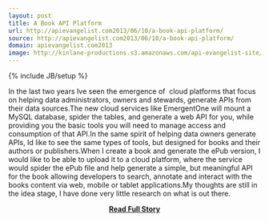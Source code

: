 ```yaml
---
layout: post
title: A Book API Platform
url: http://apievangelist.com2013/06/10/a-book-api-platform/
source: http://apievangelist.com2013/06/10/a-book-api-platform/
domain: apievangelist.com2013
image: http://kinlane-productions.s3.amazonaws.com/api-evangelist-site/blog/bw-epub-logo.jpg
---
```

{% include JB/setup %}<p>In the last two years Ive seen the emergence of  cloud platforms that focus on helping data administrators, owners and stewards, generate APIs from their data sources.The new cloud services like EmergentOne will mount a MySQL database, spider the tables, and generate a web API for you, while providing you the basic tools you will need to manage access and consumption of that API.In the same spirit of helping data owners generate APIs, Id like to see the same types of tools, but designed for books and their authors or publishers.When I create a book and generate the ePub version, I would like to be able to upload it to a cloud platform, where the service would spider the ePub file and help generate a simple, but meaningful API for the book allowing developers to search, annotate and interact with the books content via web, mobile or tablet applications.My thoughts are still in the idea stage, I have done very little research on what is out there.</p>
<center><p><a href="http://apievangelist.com2013/06/10/a-book-api-platform/" style='padding:25px; font-sze:18px; font-weight: bold;'>Read Full Story</a></p></center>
